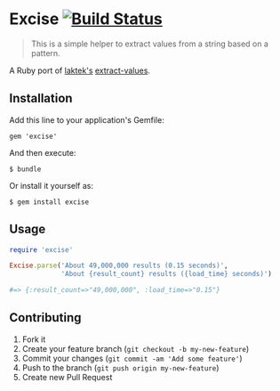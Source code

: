 # Excise [![Build Status](https://secure.travis-ci.org/ezkl/excise.png)](http://travis-ci.org/ezkl/excise)
> This is a simple helper to extract values from a string based on a pattern.

A Ruby port of [laktek's](https://github.com/laktek/) [extract-values](https://github.com/laktek/extract-values).

## Installation

Add this line to your application's Gemfile:

    gem 'excise'

And then execute:

    $ bundle

Or install it yourself as:

    $ gem install excise

## Usage

```ruby
require 'excise'

Excise.parse('About 49,000,000 results (0.15 seconds)',
             'About {result_count} results ({load_time} seconds)')

#=> {:result_count=>"49,000,000", :load_time=>"0.15"}
```

## Contributing

1. Fork it
2. Create your feature branch (`git checkout -b my-new-feature`)
3. Commit your changes (`git commit -am 'Add some feature'`)
4. Push to the branch (`git push origin my-new-feature`)
5. Create new Pull Request
